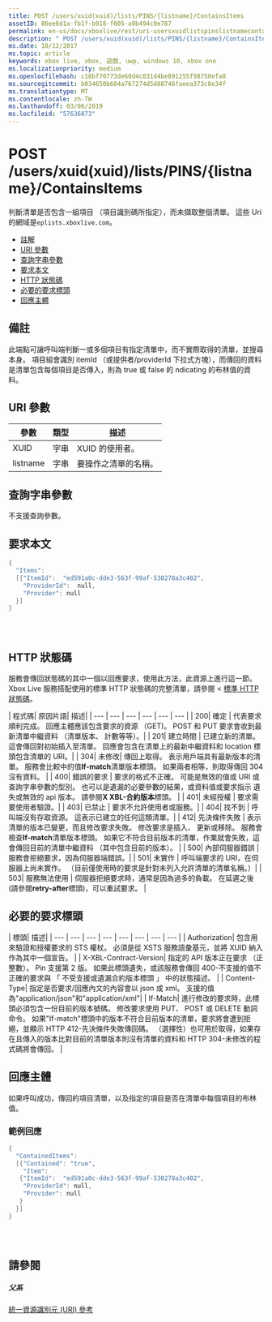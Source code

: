 ```yaml
---
title: POST /users/xuid(xuid)/lists/PINS/{listname}/ContainsItems
assetID: 86ee6d1a-fb1f-b918-f605-a9b494c0e787
permalink: en-us/docs/xboxlive/rest/uri-usersxuidlistspinslistnamecontainsitemspost.html
description: " POST /users/xuid(xuid)/lists/PINS/{listname}/ContainsItems"
ms.date: 10/12/2017
ms.topic: article
keywords: xbox live, xbox, 遊戲, uwp, windows 10, xbox one
ms.localizationpriority: medium
ms.openlocfilehash: c18bf70773de60d4c831d4be891255f98750efa8
ms.sourcegitcommit: b034650b684a767274d5d88746faeea373c8e34f
ms.translationtype: MT
ms.contentlocale: zh-TW
ms.lasthandoff: 03/06/2019
ms.locfileid: "57636873"
---
```

# <a name="post-usersxuidxuidlistspinslistnamecontainsitems"></a>POST /users/xuid(xuid)/lists/PINS/{listname}/ContainsItems
判斷清單是否包含一組項目 （項目識別碼所指定），而未擷取整個清單。 這些 Uri 的網域是`eplists.xboxlive.com`。
 
  * [註解](#ID4EV)
  * [URI 參數](#ID4EAB)
  * [查詢字串參數](#ID4EJC)
  * [要求本文](#ID4EUC)
  * [HTTP 狀態碼](#ID4E6C)
  * [必要的要求標頭](#ID4EVAAC)
  * [回應主體](#ID4ELCAC)
 
<a id="ID4EV"></a>

 
## <a name="remarks"></a>備註 
 
此端點可讓呼叫端判斷一或多個項目有指定清單中，而不實際取得的清單，並搜尋本身。 項目組會識別 itemId （或提供者/providerId 下拉式方塊），而傳回的資料是清單包含每個項目是否傳入，則為 true 或 false 的 ndicating 的布林值的資料。 
  
<a id="ID4EAB"></a>

 
## <a name="uri-parameters"></a>URI 參數 
 
| 參數| 類型| 描述| 
| --- | --- | --- | 
| XUID| 字串| XUID 的使用者。| 
| listname| 字串| 要操作之清單的名稱。| 
  
<a id="ID4EJC"></a>

 
## <a name="query-string-parameters"></a>查詢字串參數 
 
不支援查詢參數。
  
<a id="ID4EUC"></a>

 
## <a name="request-body"></a>要求本文 
 

```cpp
{
  "Items":
  [{"ItemId":  "ed591a0c-dde3-563f-99af-530278a3c402",
    "ProviderId":  null,
    "Provider": null
  }]
}


    
```

  
<a id="ID4E6C"></a>

 
## <a name="http-status-codes"></a>HTTP 狀態碼 
 
服務會傳回狀態碼的其中一個以回應要求，使用此方法，此資源上進行這一節。 Xbox Live 服務搭配使用的標準 HTTP 狀態碼的完整清單，請參閱 <<c0> [ 標準 HTTP 狀態碼](../../additional/httpstatuscodes.md)。
 
| 程式碼| 原因片語| 描述| 
| --- | --- | --- | --- | --- | --- | 
| 200| 確定 | 代表要求順利完成。 回應主體應該包含要求的資源 （GET)。 POST 和 PUT 要求會收到最新清單中繼資料 （清單版本、 計數等等）。| 
| 201| 建立時間 | 已建立新的清單。 這會傳回對初始插入至清單。 回應會包含在清單上的最新中繼資料和 location 標頭包含清單的 URI。| 
| 304| 未修改| 傳回上取得。 表示用戶端具有最新版本的清單。 服務會比較中的值<b>If-match</b>清單版本標頭。 如果兩者相等，則取得傳回 304 沒有資料。 | 
| 400| 錯誤的要求 | 要求的格式不正確。 可能是無效的值或 URI 或查詢字串參數的型別。 也可以是遺漏的必要參數的結果，或資料值或要求指示 遺失或無效的 api 版本。 請參閱<b>X XBL-合約版本</b>標頭。 | 
| 401| 未經授權 | 要求需要使用者驗證。| 
| 403| 已禁止 | 要求不允許使用者或服務。| 
| 404| 找不到 | 呼叫端沒有存取資源。 這表示已建立的任何這類清單。| 
| 412| 先決條件失敗 | 表示清單的版本已變更，而且修改要求失敗。 修改要求是插入、 更新或移除。 服務會檢查<b>If-match</b>清單版本標頭。 如果它不符合目前版本的清單，作業就會失敗，這會傳回目前的清單中繼資料 （其中包含目前的版本）。 | 
| 500| 內部伺服器錯誤 | 服務會拒絕要求，因為伺服器端錯誤。| 
| 501| 未實作 | 呼叫端要求的 URI，在伺服器上尚未實作。 （目前僅使用時的要求是針對未列入允許清單的清單名稱。）| 
| 503| 服務無法使用 | 伺服器拒絕要求時，通常是因為過多的負載。 在延遲之後 (請參閱<b>retry-after</b>標頭)，可以重試要求。 | 
  
<a id="ID4EVAAC"></a>

 
## <a name="required-request-headers"></a>必要的要求標頭
 
| 標頭| 描述| 
| --- | --- | --- | --- | --- | --- | --- | --- | 
| Authorization| 包含用來驗證和授權要求的 STS 權杖。 必須是從 XSTS 服務語彙基元，並將 XUID 納入作為其中一個宣告。 | 
| X-XBL-Contract-Version| 指定的 API 版本正在要求 （正整數）。 Pin 支援第 2 版。 如果此標頭遺失，或該服務會傳回 400-不支援的值不正確的要求與 「 不受支援或遺漏合約版本標頭 」 中的狀態描述。 | 
| Content-Type| 指定是否要求/回應內文的內容會以 json 或 xml。 支援的值為"application/json"和"application/xml"| 
| If-Match| 進行修改的要求時，此標頭必須包含一份目前的版本號碼。 修改要求使用 PUT、 POST 或 DELETE 動詞命令。 如果"If-match"標頭中的版本不符合目前版本的清單，要求將會遭到拒絕，並顯示 HTTP 412-先決條件失敗傳回碼。 （選擇性）也可用於取得，如果存在且傳入的版本比對目前的清單版本則沒有清單的資料和 HTTP 304-未修改的程式碼將會傳回。 | 
  
<a id="ID4ELCAC"></a>

 
## <a name="response-body"></a>回應主體 
 
如果呼叫成功，傳回的項目清單，以及指定的項目是否在清單中每個項目的布林值。 
 
<a id="ID4EVCAC"></a>

 
### <a name="sample-response"></a>範例回應 
 

```cpp
{
  "ContainedItems":
  [{"Contained": "true",
    "Item":
   {"ItemId":  "ed591a0c-dde3-563f-99af-530278a3c402",
    "ProviderId": null,
    "Provider": null
   }
  }]
}


      
```

   
<a id="ID4EBDAC"></a>

 
## <a name="see-also"></a>請參閱
 
<a id="ID4EDDAC"></a>

 
##### <a name="parent"></a>父系 

[統一資源識別元 (URI) 參考](../atoc-xboxlivews-reference-uris.md)

   